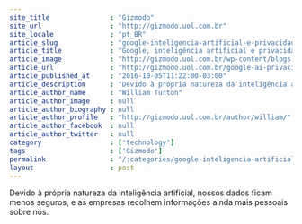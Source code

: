 ```yaml
---
site_title               : "Gizmodo"
site_url                 : "http://gizmodo.uol.com.br"
site_locale              : "pt_BR"
article_slug             : "google-inteligencia-artificial-e-privacidade"
article_title            : "Google, inteligência artificial e privacidade"
article_image            : "http://gizmodo.uol.com.br/wp-content/blogs.dir/8/files/2016/10/google-assistant.png"
article_url              : "http://gizmodo.uol.com.br/google-ai-privacidade-analise/"
article_published_at     : "2016-10-05T11:22:00-03:00"
article_description      : "Devido à própria natureza da inteligência artificial, nossos dados ficam menos seguros, e as empresas recolhem informações ainda mais pessoais sobre nós."
article_author_name      : "William Turton"
article_author_image     : null
article_author_biography : null
article_author_profile   : "http://gizmodo.uol.com.br/author/william/"
article_author_facebook  : null
article_author_twitter   : null
category                 : ['technology']
tags                     : ['Gizmodo']
permalink                : "/:categories/google-inteligencia-artificial-e-privacidade/"
layout                   : post
---
```


Devido à própria natureza da inteligência artificial, nossos dados ficam menos seguros, e as empresas recolhem informações ainda mais pessoais sobre nós.
